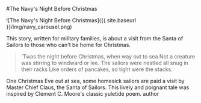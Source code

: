 #The Navy's Night Before Christmas

![The Navy's Night Before Christmas]({{ site.baseurl }}/img/navy_carousel.png)

This story, written for military families, is about a visit from the Santa of Sailors to those who can't be home for Christmas.

> 'Twas the night before Christmas, when way out to sea
> Not a creature was stirring to windward or lee.
> The sailors were nestled all snug in their racks
> Like orders of pancakes, so tight were the stacks.

One Christmas Eve out at sea, some homesick sailors are paid a visit by Master Chief Claus, the Santa of Sailors. This lively and poignant tale was inspired by Clement C. Moore's classic yuletide poem.
author
